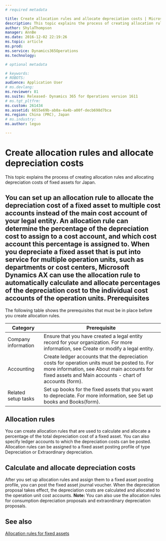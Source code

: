 ```yaml
---
# required metadata

title: Create allocation rules and allocate depreciation costs | Microsoft Docs
description: This topic explains the process of creating allocation rules and allocating depreciation costs of fixed assets for Japan.
author: ShylaThompson
manager: AnnBe
ms.date: 2016-12-02 22:19:26
ms.topic: article
ms.prod: 
ms.service: Dynamics365Operations
ms.technology: 

# optional metadata

# keywords: 
# ROBOTS: 
audience: Application User
# ms.devlang: 
ms.reviewer: 81
ms.suite: Released- Dynamics 365 for Operations version 1611
# ms.tgt_pltfrm: 
ms.custom: 261434
ms.assetid: 6655e69b-ab0a-4a4b-a00f-decb698d7bca
ms.region: China (PRC), Japan
# ms.industry: 
ms.author: leguo

---
```


# Create allocation rules and allocate depreciation costs

This topic explains the process of creating allocation rules and allocating depreciation costs of fixed assets for Japan.

You can set up an allocation rule to allocate the depreciation cost of a fixed asset to multiple cost accounts instead of the main cost account of your legal entity. An allocation rule can determine the percentage of the depreciation cost to assign to a cost account, and which cost account this percentage is assigned to. When you depreciate a fixed asset that is put into service for multiple operation units, such as departments or cost centers, Microsoft Dynamics AX can use the allocation rule to automatically calculate and allocate percentages of the depreciation cost to the individual cost accounts of the operation units.
Prerequisites
-------------

The following table shows the prerequisites that must be in place before you create allocation rules.

| Category            | Prerequisite                                                                                                                                                                                           |
|---------------------|--------------------------------------------------------------------------------------------------------------------------------------------------------------------------------------------------------|
| Company information | Ensure that you have created a legal entity record for your organization. For more information, see Create or modify a legal entity.                                                                   |
| Accounting          | Create ledger accounts that the depreciation costs for operation units must be posted to. For more information, see About main accounts for fixed assets and Main accounts - chart of accounts (form). |
| Related setup tasks | Set up books for the fixed assets that you want to depreciate. For more information, see Set up books and Books(form).                                                                                 |

## Allocation rules
You can create allocation rules that are used to calculate and allocate a percentage of the total depreciation cost of a fixed asset. You can also specify ledger accounts to which the depreciation costs can be posted. Allocation rules can be assigned to a fixed asset posting profile of type Depreciation or Extraordinary depreciation.

## Calculate and allocate depreciation costs
After you set up allocation rules and assign them to a fixed asset posting profile, you can post the fixed asset journal voucher. When the depreciation proposal takes effect, the depreciation costs are calculated and allocated to the operation unit cost accounts. **Note:** You can also use the allocation rules for consumption depreciation proposals and extraordinary depreciation proposals.



See also
--------

[Allocation rules for fixed assets](https://docs.microsoft.com/en-us/dynamics365/operations/financials/localizations/asia-pacific/chn-jpn-allocation-rules-for-fixed-assets)

